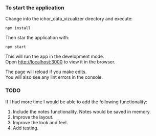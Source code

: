 
### To start the application

Change into the ichor_data_vizualizer directory and execute:

`npm install`

Then star the application with:

`npm start`

This will run the app in the development mode.\
Open [http://localhost:3000](http://localhost:3000) to view it in the browser.

The page will reload if you make edits.\
You will also see any lint errors in the console.

### TODO

If I had more time I would be able to add the following functionality:
1. Include the notes functionality.  Notes would be saved in memory.
2. Improve the layout.
3. Improve the look and feel.
4. Add testing.